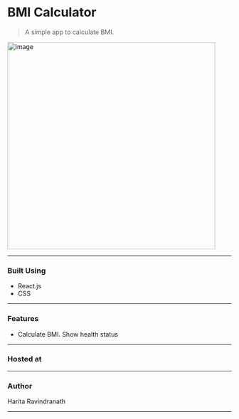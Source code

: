 # BMI Calculator
> A simple app to calculate BMI.
<img width="467" alt="image" src="https://github.com/harita-gr/bmi-calculator/assets/61909695/19dc4fca-b799-4b29-bc49-8644ff42f156">

---
### Built Using
- React.js
- CSS
---
### Features
- Calculate BMI. Show health status
---
### Hosted at


---
### Author
Harita Ravindranath

---

